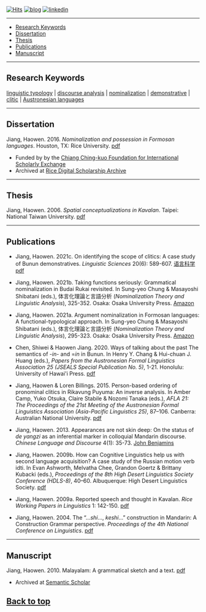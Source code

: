 [![Hits](https://hits.seeyoufarm.com/api/count/incr/badge.svg?url=https%3A%2F%2Fgithub.com%2Fhoward-haowen%2Fhoward-haowen.github.io&count_bg=%2367E805&title_bg=%23555555&icon=grav.svg&icon_color=%2367E805&title=visitors&edge_flat=false)](https://hits.seeyoufarm.com) [![blog](https://img.shields.io/badge/Visit-My_AI_blog-blue?style=flat&logo=blogger&logoColor=white)](https://howard-haowen.github.io/blog.ai/) [![linkedin](https://img.shields.io/badge/View-My%20LinkedIn-blue?style=flat&logo=linkedin&logoColor=white)](https://www.linkedin.com/in/haowen-jiang-phd-16242074/)

---
- [Research Keywords](#research-keywords)
- [Dissertation](#dissertation)
- [Thesis](#thesis)
- [Publications](#publications)
- [Manuscript](#manuscript)

---
## Research Keywords
[linguistic typology](https://en.wikipedia.org/wiki/Linguistic_typology) | [discourse analysis](https://en.wikipedia.org/wiki/Discourse_analysis) | [nominalization](https://en.wikipedia.org/wiki/Nominalization) | [demonstrative](https://en.wikipedia.org/wiki/Demonstrative) | [clitic](https://en.wikipedia.org/wiki/Clitic)  | [Austronesian languages](https://en.wikipedia.org/wiki/Austronesian_languages)   

---
## Dissertation
Jiang, Haowen. 2016. *Nominalization and possession in Formosan languages*. Houston, TX: Rice University. [pdf](https://howard-haowen.github.io/pdf/Jiang2016_Nominalization-and-possession-in-Formosan-languages.pdf) 

- Funded by by the [Chiang Ching-kuo Foundation for International Scholarly Exchange](http://www.cckf.org/zh/about/publication/newsletter/201308)
- Archived at [Rice Digital Scholarship Archive](https://scholarship.rice.edu/handle/1911/95553)

---
## Thesis
Jiang, Haowen. 2006. *Spatial conceptualizations in Kavalan*. Taipei: National Taiwan University. [pdf](https://howard-haowen.github.io/pdf/Jiang2006_Spatial-conceptualizations-in-Kavalan.pdf)

---
## Publications
- Jiang, Haowen. 2021c. On identifying the scope of clitics: A case study of Bunun demonstratives. *Linguistic Sciences* 20(6): 589-607. [语言科学](http://journal15.magtechjournal.com/Jwk_yykx/CN/volumn/volumn_1255.shtml) [pdf](https://howard-haowen.github.io/pdf/Jiang2021_On_identifying_the_scope_of_clitics_A_case_study_of_Bunun_demonstratives.pdf)

- Jiang, Haowen. 2021b. Taking functions seriously: Grammatical nominalization in Budai Rukai revisited. In Sung-yeo Chung & Masayoshi Shibatani (eds.), 体言化理論と言語分析 (*Nominalization Theory and Linguistic Analysis*), 325-352. Osaka: Osaka University Press. [Amazon](https://www.amazon.com/体言化理論と言語分析-Nominalization-Theory-Linguistic-Analysis-Japanese-ebook/dp/B094ZSCJRT) 

- Jiang, Haowen. 2021a. Argument nominalization in Formosan languages: A functional-typological approach. In Sung-yeo Chung & Masayoshi Shibatani (eds.), 体言化理論と言語分析 (*Nominalization Theory and Linguistic Analysis*), 295-323. Osaka: Osaka University Press. [Amazon](https://www.amazon.com/体言化理論と言語分析-Nominalization-Theory-Linguistic-Analysis-Japanese-ebook/dp/B094ZSCJRT) 

- Chen, Shiwei & Haowen Jiang. 2020. Ways of talking about the past The semantics of -*in*- and =*in* in Bunun. In Henry Y. Chang & Hui-chuan J. Huang (eds.), *Papers from the Austronesian Formal Linguistics Association 25 (JSEALS Special Publication No. 5)*, 1-21. Honolulu: University of Hawai'i Press. [pdf](https://howard-haowen.github.io/pdf/Chen-Jiang2020.pdf)

- Jiang, Haowen & Loren Billings. 2015. Person-based ordering of pronominal clitics in Rikavung Puyuma: An inverse analysis. In Amber Camp, Yuko Otsuka, Claire Stabile & Nozomi Tanaka (eds.), *AFLA 21: The Proceedings of the 21st Meeting of the Austronesian Formal Linguistics Association (Asia-Pacific Linguistics 25)*, 87–106. Canberra: Australian National University. [pdf](https://howard-haowen.github.io/pdf/Jiang-Billings2015.pdf) 

- Jiang, Haowen. 2013. Appearances are not skin deep: On the status of *de yangzi*  as an inferential marker in colloquial Mandarin discourse. *Chinese Language and Discourse* 4(1): 35-73. [John Benjamins](https://www.jbe-platform.com/content/journals/10.1075/cld.4.1.02jia)

- Jiang, Haowen. 2009b. How can Cognitive Linguistics help us with second language acquisition? A case study of the Russian motion verb idti. In Evan Ashworth, Melvatha Chee, Grandon Goertz & Brittany Kubacki (eds.), *Proceedings of the 8th High Desert Linguistics Society Conference (HDLS-8)*, 40–60. Albuquerque: High Desert Linguistics Society. [pdf](https://howard-haowen.github.io/pdf/Jiang2009_A-case-study-of-the-Russian-Motion-verb-IDTI.pdf)  

- Jiang, Haowen. 2009a. Reported speech and thought in Kavalan. *Rice Working Papers in Linguistics* 1: 142-150. [pdf](https://howard-haowen.github.io/pdf/Jiang2009_Reported-speech-and-thought-in-Kavalan.pdf)

- Jiang, Haowen. 2004. The “…*shi*…, *keshi*…” construction in Mandarin: A Construction Grammar perspective. *Proceedings of the 4th National Conference on Linguistics*. [pdf](https://howard-haowen.github.io/pdf/Jiang2004.pdf)

---
## Manuscript
Jiang, Haowen. 2010. Malayalam: A grammatical sketch and a text. [pdf](https://howard-haowen.github.io/pdf/Jiang2010_Malayalam-a-grammatical-sketch-and-a-tex.pdf)
- Archived at [Semantic Scholar](https://www.semanticscholar.org/paper/Malayalam-%3A-a-Grammatical-Sketch-and-a-Text-Jiang/ca79adbc32e4cadcb07887dc7534583c760c8161)

[Back to top](#)
---
<!-- p style="font-size:11px">Page template forked from <a href="https://github.com/evanca/quick-portfolio">evanca</a></p> -->
<!-- Remove above link if you don't want to attibute -->

